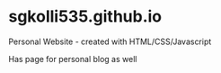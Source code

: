 # sgkolli535.github.io
Personal Website - created with HTML/CSS/Javascript

Has page for personal blog as well
